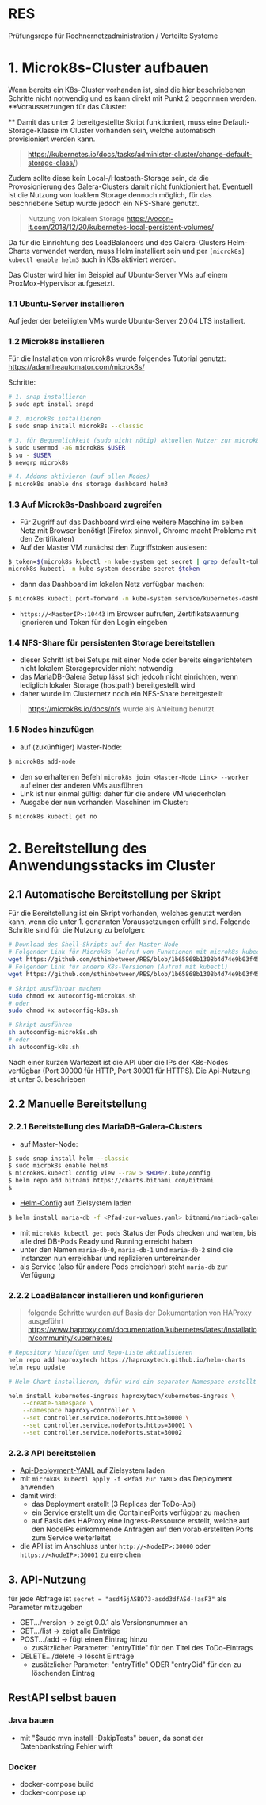 # RES
Prüfungsrepo für Rechnernetzadministration / Verteilte Systeme

# 1. Microk8s-Cluster aufbauen 
Wenn bereits ein K8s-Cluster vorhanden ist, sind die hier beschriebenen Schritte nicht notwendig und es kann direkt mit Punkt 2 begonnnen werden.
**Voraussetzungen für das Cluster:

** Damit das unter 2 bereitgestellte Skript funktioniert, muss eine Default-Storage-Klasse im Cluster vorhanden sein, welche automatisch provisioniert werden kann. 
>  https://kubernetes.io/docs/tasks/administer-cluster/change-default-storage-class/)

Zudem sollte diese kein Local-/Hostpath-Storage sein, da die Provosionierung des Galera-Clusters damit nicht funktioniert hat. Eventuell ist die Nutzung von loaklem Storage dennoch möglich, für das beschriebene Setup wurde jedoch ein NFS-Share genutzt.

> Nutzung von lokalem Storage https://vocon-it.com/2018/12/20/kubernetes-local-persistent-volumes/

Da für die Einrichtung des LoadBalancers und des Galera-Clusters Helm-Charts verwendet werden, muss Helm installiert sein und per ```[microk8s] kubectl enable helm3``` auch in K8s aktiviert werden. 

Das Cluster wird hier im Beispiel auf Ubuntu-Server VMs auf einem ProxMox-Hypervisor aufgesetzt.

### 1.1 Ubuntu-Server installieren
Auf jeder der beteiligten VMs wurde Ubuntu-Server 20.04 LTS installiert.

### 1.2 Microk8s installieren 
Für die Installation von microk8s wurde folgendes Tutorial genutzt: 
https://adamtheautomator.com/microk8s/

Schritte:

```bash
# 1. snap installieren 
$ sudo apt install snapd 

# 2. microk8s installieren 
$ sudo snap install microk8s --classic

# 3. für Bequemlichkeit (sudo nicht nötig) aktuellen Nutzer zur microk8s-Gruppe hinzufügen
$ sudo usermod -aG microk8s $USER
$ su - $USER
$ newgrp microk8s

# 4. Addons aktivieren (auf allen Nodes)
$ microk8s enable dns storage dashboard helm3
```

### 1.3 Auf Microk8s-Dashboard zugreifen 
- Für Zugriff auf das Dashboard wird eine weitere Maschine im selben Netz mit Browser benötigt (Firefox sinnvoll, Chrome macht Probleme mit den Zertifikaten)
- Auf der Master VM zunächst den Zugriffstoken auslesen: 
```bash
$ token=$(microk8s kubectl -n kube-system get secret | grep default-token | cut -d " " -f1)
microk8s kubectl -n kube-system describe secret $token
```
- dann das Dashboard im lokalen Netz verfügbar machen:  
```bash
$ microk8s kubectl port-forward -n kube-system service/kubernetes-dashboard 10443:443 --address 0.0.0.0
```
- ```https://<MasterIP>:10443``` im Browser aufrufen, Zertifikatswarnung ignorieren und Token für den Login eingeben

### 1.4 NFS-Share für persistenten Storage bereitstellen
- dieser Schritt ist bei Setups mit einer Node oder bereits eingerichtetem nicht lokalem Storageprovider nicht notwendig
- das MariaDB-Galera Setup lässt sich jedcoh nicht einrichten, wenn lediglich lokaler Storage (hostpath) bereitgestellt wird
- daher wurde im Clusternetz noch ein NFS-Share bereitgestellt
> https://microk8s.io/docs/nfs wurde als Anleitung benutzt

### 1.5 Nodes hinzufügen

- auf (zukünftiger) Master-Node: 
```bash 
$ microk8s add-node
```
- den so erhaltenen Befehl ```microk8s join <Master-Node Link> --worker``` auf einer der anderen VMs ausführen 
- Link ist nur einmal gültig: daher für die andere VM wiederholen
- Ausgabe der nun vorhanden Maschinen im Cluster: 
```bash
$ microk8s kubectl get no
```
# 2. Bereitstellung des Anwendungsstacks im Cluster

## 2.1 Automatische Bereitstellung per Skript 
Für die Bereitstellung ist ein Skript vorhanden, welches genutzt werden kann, wenn die unter 1. genannten Voraussetzungen erfüllt sind. 
Folgende Schritte sind für die Nutzung zu befolgen: 

```bash
# Download des Shell-Skripts auf den Master-Node
# Folgender Link für Microk8s (Aufruf von Funktionen mit microk8s kubectl)
wget https://github.com/sthinbetween/RES/blob/1b65868b1308b4d74e9b03f45c1188c8166ede0e/k8s-config/autoconfig-microk8s.sh
# Folgender Link für andere K8s-Versionen (Aufruf mit kubectl)
wget https://github.com/sthinbetween/RES/blob/1b65868b1308b4d74e9b03f45c1188c8166ede0e/k8s-config/autoconfig-k8s.sh

# Skript ausführbar machen 
sudo chmod +x autoconfig-microk8s.sh
# oder
sudo chmod +x autoconfig-k8s.sh

# Skript ausführen 
sh autoconfig-microk8s.sh
# oder 
sh autoconfig-k8s.sh
```
Nach einer kurzen Wartezeit ist die API über die IPs der K8s-Nodes verfügbar (Port 30000 für HTTP, Port 30001 für HTTPS). Die Api-Nutzung ist unter 3. beschrieben

## 2.2 Manuelle Bereitstellung 
### 2.2.1 Bereitstellung des MariaDB-Galera-Clusters


- auf Master-Node: 
```bash
$ sudo snap install helm --classic
$ sudo microk8s enable helm3
$ microk8s.kubectl config view --raw > $HOME/.kube/config
$ helm repo add bitnami https://charts.bitnami.com/bitnami
$ 
```
- [Helm-Config](k8s-config/helm.yaml) auf Zielsystem laden 

```bash
$ helm install maria-db -f <Pfad-zur-values.yaml> bitnami/mariadb-galera
```
- mit ```microk8s kubectl get pods``` Status der Pods checken und warten, bis alle drei DB-Pods Ready und Running erreicht haben
- unter den Namen ```maria-db-0```, ```maria-db-1``` und ```maria-db-2``` sind die Instanzen nun erreichbar und replizieren untereinander
- als Service (also für andere Pods erreichbar) steht ```maria-db``` zur Verfügung

### 2.2.2 LoadBalancer installieren und konfigurieren

> folgende Schritte wurden auf Basis der Dokumentation von HAProxy ausgeführt https://www.haproxy.com/documentation/kubernetes/latest/installation/community/kubernetes/

```bash
# Repository hinzufügen und Repo-Liste aktualisieren  
helm repo add haproxytech https://haproxytech.github.io/helm-charts
helm repo update

# Helm-Chart installieren, dafür wird ein separater Namespace erstellt und die nach außen freigegebenen NodePorts gemappt

helm install kubernetes-ingress haproxytech/kubernetes-ingress \
    --create-namespace \
    --namespace haproxy-controller \
    --set controller.service.nodePorts.http=30000 \
    --set controller.service.nodePorts.https=30001 \
    --set controller.service.nodePorts.stat=30002
```

### 2.2.3 API bereitstellen

- [Api-Deployment-YAML](k8s-config/todo-deployment.yml) auf Zielsystem laden
- mit ```microk8s kubectl apply -f <Pfad zur YAML>``` das Deployment anwenden
- damit wird: 
  - das Deployment erstellt (3 Replicas der ToDo-Api)
  - ein Service erstellt um die ContainerPorts verfügbar zu machen 
  - auf Basis des HAProxy eine Ingress-Ressource erstellt, welche auf den NodeIPs einkommende Anfragen auf den vorab erstellten Ports zum Service weiterleitet    
- die API ist im Anschluss unter ```http://<NodeIP>:30000``` oder ```https://<NodeIP>:30001``` zu erreichen

## 3. API-Nutzung

für jede Abfrage ist ```secret = "asd45jASBD73-asdd3dfASd-!asF3"``` als Parameter mitzugeben 

- GET.../version -> zeigt 0.0.1 als Versionsnummer an
- GET.../list -> zeigt alle Einträge
- POST.../add -> fügt einen Eintrag hinzu
  - zusätzlicher Parameter: "entryTitle" für den Titel des ToDo-Eintrags
- DELETE.../delete -> löscht Einträge
  - zusätzlicher Parameter: "entryTitle" ODER "entryOid" für den zu löschenden Eintrag

## RestAPI selbst bauen 

### Java bauen 

- mit "$sudo mvn install -DskipTests" bauen, da sonst der Datenbankstring Fehler wirft

### Docker

- docker-compose build
- docker-compose up


